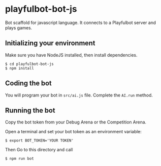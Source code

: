 playfulbot-bot-js
=================

Bot scaffold for javascript language.
It connects to a Playfulbot server and plays games.

Initializing your environment
-----------------------------

Make sure you have NodeJS installed, then install dependencies.
```shell
$ cd playfulbot-bot-js
$ npm install
```

Coding the bot
--------------

You will program your bot in `src/ai.js` file. Complete the `AI.run` method.

Running the bot
---------------

Copy the bot token from your Debug Arena or the Competition Arena.

Open a terminal and set your bot token as an environment variable:

```shell
$ export BOT_TOKEN='YOUR TOKEN'
```

Then Go to this directory and call

```shell
$ npm run bot
```
